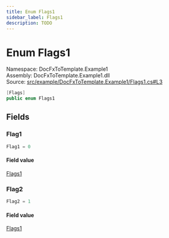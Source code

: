 ```yaml
---
title: Enum Flags1
sidebar_label: Flags1
description: TODO
---
```


# Enum Flags1
Namespace: DocFxToTemplate.Example1   
Assembly: DocFxToTemplate.Example1.dll  
Source: [src/example/DocFxToTemplate.Example1/Flags1.cs#L3](https://github.com/k-wojcik/DocFxToTemplate/blob/master/src/example/DocFxToTemplate.Example1/Flags1.cs#L3)    
   

```csharp title="src/example/DocFxToTemplate.Example1/Flags1.cs#L3" 
[Flags]
public enum Flags1
```

   

   

   

   

## Fields
### Flag1
   

```csharp title="src/example/DocFxToTemplate.Example1/Flags1.cs#L6"
Flag1 = 0
```
        
#### Field value
[Flags1](../DocFxToTemplate.Example1/Flags1)   
   
### Flag2
   

```csharp title="src/example/DocFxToTemplate.Example1/Flags1.cs#L7"
Flag2 = 1
```
        
#### Field value
[Flags1](../DocFxToTemplate.Example1/Flags1)   
   
   

   

   

   

   